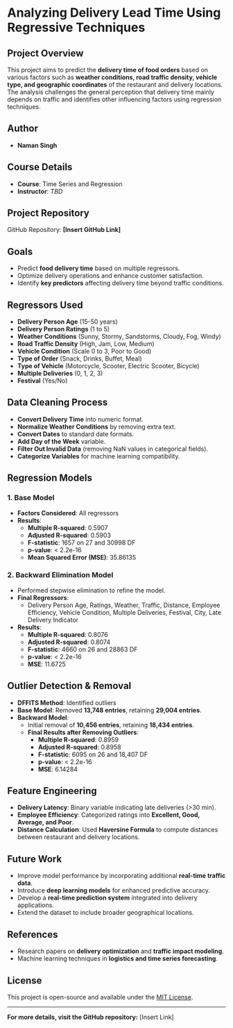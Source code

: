 # Analyzing Delivery Lead Time Using Regressive Techniques

## Project Overview
This project aims to predict the **delivery time of food orders** based on various factors such as **weather conditions, road traffic density, vehicle type, and geographic coordinates** of the restaurant and delivery locations. The analysis challenges the general perception that delivery time mainly depends on traffic and identifies other influencing factors using regression techniques.

## Author
- **Naman Singh**

## Course Details
- **Course**: Time Series and Regression
- **Instructor**: *TBD*

## Project Repository
GitHub Repository: **[Insert GitHub Link]**

## Goals
- Predict **food delivery time** based on multiple regressors.
- Optimize delivery operations and enhance customer satisfaction.
- Identify **key predictors** affecting delivery time beyond traffic conditions.

## Regressors Used
- **Delivery Person Age** (15-50 years)
- **Delivery Person Ratings** (1 to 5)
- **Weather Conditions** (Sunny, Stormy, Sandstorms, Cloudy, Fog, Windy)
- **Road Traffic Density** (High, Jam, Low, Medium)
- **Vehicle Condition** (Scale 0 to 3, Poor to Good)
- **Type of Order** (Snack, Drinks, Buffet, Meal)
- **Type of Vehicle** (Motorcycle, Scooter, Electric Scooter, Bicycle)
- **Multiple Deliveries** (0, 1, 2, 3)
- **Festival** (Yes/No)

## Data Cleaning Process
- **Convert Delivery Time** into numeric format.
- **Normalize Weather Conditions** by removing extra text.
- **Convert Dates** to standard date formats.
- **Add Day of the Week** variable.
- **Filter Out Invalid Data** (removing NaN values in categorical fields).
- **Categorize Variables** for machine learning compatibility.

## Regression Models
### 1. **Base Model**
- **Factors Considered**: All regressors
- **Results**:
  - **Multiple R-squared**: 0.5907
  - **Adjusted R-squared**: 0.5903
  - **F-statistic**: 1657 on 27 and 30998 DF
  - **p-value**: < 2.2e-16
  - **Mean Squared Error (MSE)**: 35.86135

### 2. **Backward Elimination Model**
- Performed stepwise elimination to refine the model.
- **Final Regressors**:
  - Delivery Person Age, Ratings, Weather, Traffic, Distance, Employee Efficiency, Vehicle Condition, Multiple Deliveries, Festival, City, Late Delivery Indicator
- **Results**:
  - **Multiple R-squared**: 0.8076
  - **Adjusted R-squared**: 0.8074
  - **F-statistic**: 4660 on 26 and 28863 DF
  - **p-value**: < 2.2e-16
  - **MSE**: 11.6725

## Outlier Detection & Removal
- **DFFITS Method**: Identified outliers
- **Base Model**: Removed **13,748 entries**, retaining **29,004 entries**.
- **Backward Model**:
  - Initial removal of **10,456 entries**, retaining **18,434 entries**.
  - **Final Results after Removing Outliers**:
    - **Multiple R-squared**: 0.8959
    - **Adjusted R-squared**: 0.8958
    - **F-statistic**: 6095 on 26 and 18,407 DF
    - **p-value**: < 2.2e-16
    - **MSE**: 6.14284

## Feature Engineering
- **Delivery Latency**: Binary variable indicating late deliveries (>30 min).
- **Employee Efficiency**: Categorized ratings into **Excellent, Good, Average, and Poor**.
- **Distance Calculation**: Used **Haversine Formula** to compute distances between restaurant and delivery locations.

## Future Work
- Improve model performance by incorporating additional **real-time traffic data**.
- Introduce **deep learning models** for enhanced predictive accuracy.
- Develop a **real-time prediction system** integrated into delivery applications.
- Extend the dataset to include broader geographical locations.

## References
- Research papers on **delivery optimization** and **traffic impact modeling**.
- Machine learning techniques in **logistics and time series forecasting**.

## License
This project is open-source and available under the [MIT License](LICENSE).

---
**For more details, visit the GitHub repository:** [Insert Link]
